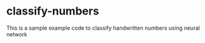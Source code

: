 # classify-numbers
This is a sample example code to classify handwritten numbers using neural network 
